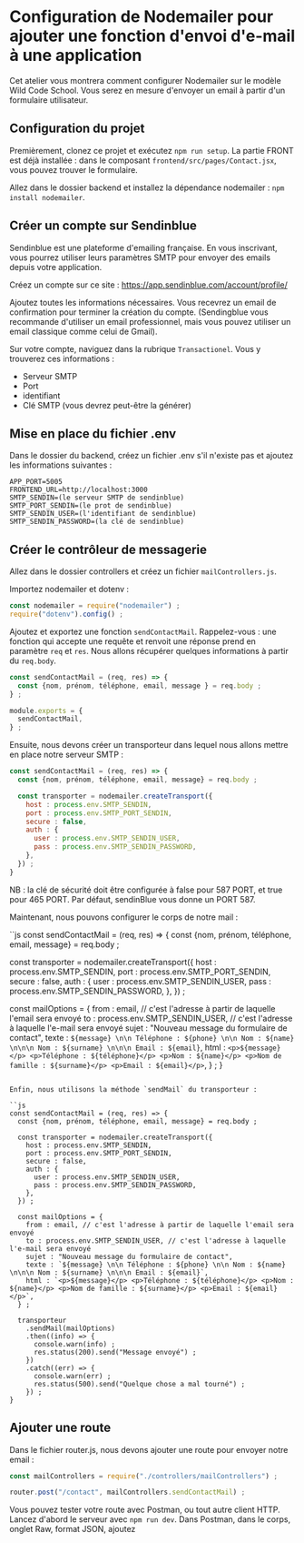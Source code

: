 # Configuration de Nodemailer pour ajouter une fonction d'envoi d'e-mail à une application

Cet atelier vous montrera comment configurer Nodemailer sur le modèle Wild Code School. Vous serez en mesure d'envoyer un email à partir d'un formulaire utilisateur.

## Configuration du projet

Premièrement, clonez ce projet et exécutez `npm run setup`. La partie FRONT est déjà installée : dans le composant `frontend/src/pages/Contact.jsx`, vous pouvez trouver le formulaire.

Allez dans le dossier backend et installez la dépendance nodemailer :
`npm install nodemailer`.

## Créer un compte sur Sendinblue

Sendinblue est une plateforme d'emailing française. En vous inscrivant, vous pourrez utiliser leurs paramètres SMTP pour envoyer des emails depuis votre application.

Créez un compte sur ce site : https://app.sendinblue.com/account/profile/

Ajoutez toutes les informations nécessaires. Vous recevrez un email de confirmation pour terminer la création du compte. (Sendingblue vous recommande d'utiliser un email professionnel, mais vous pouvez utiliser un email classique comme celui de Gmail).

Sur votre compte, naviguez dans la rubrique `Transactionel`. Vous y trouverez ces informations :

- Serveur SMTP
- Port
- identifiant
- Clé SMTP (vous devrez peut-être la générer)

## Mise en place du fichier .env

Dans le dossier du backend, créez un fichier .env s'il n'existe pas et ajoutez les informations suivantes :

```
APP_PORT=5005
FRONTEND_URL=http://localhost:3000
SMTP_SENDIN=(le serveur SMTP de sendinblue)
SMTP_PORT_SENDIN=(le prot de sendinblue)
SMTP_SENDIN_USER=(l'identifiant de sendinblue)
SMTP_SENDIN_PASSWORD=(la clé de sendinblue)
```

## Créer le contrôleur de messagerie

Allez dans le dossier controllers et créez un fichier `mailControllers.js`.

Importez nodemailer et dotenv :

```js
const nodemailer = require("nodemailer") ;
require("dotenv").config() ;
```

Ajoutez et exportez une fonction `sendContactMail`. Rappelez-vous : une fonction qui accepte une requête et renvoit une réponse prend en paramètre `req` et `res`.
Nous allons récupérer quelques informations à partir du `req.body`.

```js
const sendContactMail = (req, res) => {
  const {nom, prénom, téléphone, email, message } = req.body ;
} ;

module.exports = {
  sendContactMail,
} ;
```

Ensuite, nous devons créer un transporteur dans lequel nous allons mettre en place notre serveur SMTP :

```js
const sendContactMail = (req, res) => {
  const {nom, prénom, téléphone, email, message} = req.body ;

  const transporter = nodemailer.createTransport({
    host : process.env.SMTP_SENDIN,
    port : process.env.SMTP_PORT_SENDIN,
    secure : false,
    auth : {
      user : process.env.SMTP_SENDIN_USER,
      pass : process.env.SMTP_SENDIN_PASSWORD,
    },
  }) ;
}
```

NB : la clé de sécurité doit être configurée à false pour 587 PORT, et true pour 465 PORT. Par défaut, sendinBlue vous donne un PORT 587.

Maintenant, nous pouvons configurer le corps de notre mail :

``js
const sendContactMail = (req, res) => {
  const {nom, prénom, téléphone, email, message} = req.body ;

  const transporter = nodemailer.createTransport({
    host : process.env.SMTP_SENDIN,
    port : process.env.SMTP_PORT_SENDIN,
    secure : false,
    auth : {
      user : process.env.SMTP_SENDIN_USER,
      pass : process.env.SMTP_SENDIN_PASSWORD,
    },
  }) ;

  const mailOptions = {
    from : email, // c'est l'adresse à partir de laquelle l'email sera envoyé
    to : process.env.SMTP_SENDIN_USER, // c'est l'adresse à laquelle l'e-mail sera envoyé
    sujet : "Nouveau message du formulaire de contact",
    texte : `${message} \n\n Téléphone : ${phone} \n\n Nom : ${name} \n\n\n Nom : ${surname} \n\n\n Email : ${email}`,
    html : `<p>${message}</p> <p>Téléphone : ${téléphone}</p> <p>Nom : ${name}</p> <p>Nom de famille : ${surname}</p> <p>Email : ${email}</p>`,
  } ;
}
```

Enfin, nous utilisons la méthode `sendMail` du transporteur :

``js
const sendContactMail = (req, res) => {
  const {nom, prénom, téléphone, email, message} = req.body ;

  const transporter = nodemailer.createTransport({
    host : process.env.SMTP_SENDIN,
    port : process.env.SMTP_PORT_SENDIN,
    secure : false,
    auth : {
      user : process.env.SMTP_SENDIN_USER,
      pass : process.env.SMTP_SENDIN_PASSWORD,
    },
  }) ;

  const mailOptions = {
    from : email, // c'est l'adresse à partir de laquelle l'email sera envoyé
    to : process.env.SMTP_SENDIN_USER, // c'est l'adresse à laquelle l'e-mail sera envoyé
    sujet : "Nouveau message du formulaire de contact",
    texte : `${message} \n\n Téléphone : ${phone} \n\n Nom : ${name} \n\n\n Nom : ${surname} \n\n\n Email : ${email}`,
    html : `<p>${message}</p> <p>Téléphone : ${téléphone}</p> <p>Nom : ${name}</p> <p>Nom de famille : ${surname}</p> <p>Email : ${email}</p>`,
  } ;

  transporteur
    .sendMail(mailOptions)
    .then((info) => {
      console.warn(info) ;
      res.status(200).send("Message envoyé") ;
    })
    .catch((err) => {
      console.warn(err) ;
      res.status(500).send("Quelque chose a mal tourné") ;
    }) ;
}
```

## Ajouter une route

Dans le fichier router.js, nous devons ajouter une route pour envoyer notre email :

```js
const mailControllers = require("./controllers/mailControllers") ;

router.post("/contact", mailControllers.sendContactMail) ;
```

Vous pouvez tester votre route avec Postman, ou tout autre client HTTP.
Lancez d'abord le serveur avec `npm run dev`. Dans Postman, dans le corps, onglet Raw, format JSON, ajoutez
